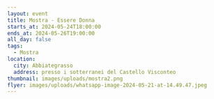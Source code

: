 ```yaml
---
layout: event
title: Mostra - Essere Donna
starts_at: 2024-05-24T18:00:00
ends_at: 2024-05-26T19:00:00
all_day: false
tags:
  - Mostra
location:
  city: Abbiategrasso
  address: presso i sotterranei del Castello Visconteo
thumbnail: images/uploads/mostra2.png
flyer: images/uploads/whatsapp-image-2024-05-21-at-14.49.47.jpeg
---
```

